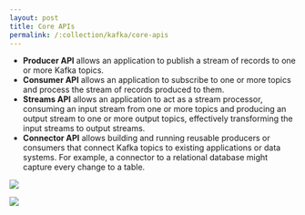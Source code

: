 ```yaml
---
layout: post
title: Core APIs
permalink: /:collection/kafka/core-apis
---
```


- **Producer API** allows an application to publish a stream of records to one or more Kafka topics.
- **Consumer API** allows an application to subscribe to one or more topics and process the stream of records produced to them.
- **Streams API** allows an application to act as a stream processor, consuming an input stream from one or more topics and producing an output stream to one or more output topics, effectively transforming the input streams to output streams.
- **Connector API** allows building and running reusable producers or consumers that connect Kafka topics to existing applications or data systems. For example, a connector to a relational database might capture every change to a table.

![]({{site.cdn}}/kafka/kafka-components.png)

![]({{site.cdn}}/kafka/kafka-platform-capabilities.png)
